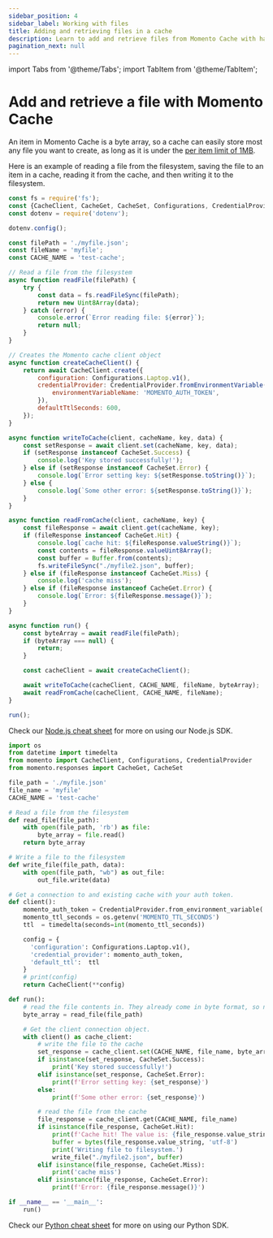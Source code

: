 ```yaml
---
sidebar_position: 4
sidebar_label: Working with files
title: Adding and retrieving files in a cache
description: Learn to add and retrieve files from Momento Cache with hands on code samples.
pagination_next: null
---
```


import Tabs from '@theme/Tabs';
import TabItem from '@theme/TabItem';

# Add and retrieve a file with Momento Cache

An item in Momento Cache is a byte array, so a cache can easily store most any file you want to create, as long as it is
under the [per item limit of 1MB](/manage/limits).

Here is an example of reading a file from the filesystem, saving the file to an item in a cache, reading it from the
cache, and then writing it to the filesystem.
<Tabs>
<TabItem value="nodejs" label="Node.js" default>

```javascript
const fs = require('fs');
const {CacheClient, CacheGet, CacheSet, Configurations, CredentialProvider} = require('@gomomento/sdk');
const dotenv = require('dotenv');

dotenv.config();

const filePath = './myfile.json';
const fileName = 'myfile';
const CACHE_NAME = 'test-cache';

// Read a file from the filesystem
async function readFile(filePath) {
    try {
        const data = fs.readFileSync(filePath);
        return new Uint8Array(data);
    } catch (error) {
        console.error(`Error reading file: ${error}`);
        return null;
    }
}

// Creates the Momento cache client object
async function createCacheClient() {
    return await CacheClient.create({
        configuration: Configurations.Laptop.v1(),
        credentialProvider: CredentialProvider.fromEnvironmentVariable({
            environmentVariableName: 'MOMENTO_AUTH_TOKEN',
        }),
        defaultTtlSeconds: 600,
    });
}

async function writeToCache(client, cacheName, key, data) {
    const setResponse = await client.set(cacheName, key, data);
    if (setResponse instanceof CacheSet.Success) {
        console.log('Key stored successfully!');
    } else if (setResponse instanceof CacheSet.Error) {
        console.log(`Error setting key: ${setResponse.toString()}`);
    } else {
        console.log(`Some other error: ${setResponse.toString()}`);
    }
}

async function readFromCache(client, cacheName, key) {
    const fileResponse = await client.get(cacheName, key);
    if (fileResponse instanceof CacheGet.Hit) {
        console.log(`cache hit: ${fileResponse.valueString()}`);
        const contents = fileResponse.valueUint8Array();
        const buffer = Buffer.from(contents);
        fs.writeFileSync("./myfile2.json", buffer);
    } else if (fileResponse instanceof CacheGet.Miss) {
        console.log('cache miss');
    } else if (fileResponse instanceof CacheGet.Error) {
        console.log(`Error: ${fileResponse.message()}`);
    }
}

async function run() {
    const byteArray = await readFile(filePath);
    if (byteArray === null) {
        return;
    }

    const cacheClient = await createCacheClient();

    await writeToCache(cacheClient, CACHE_NAME, fileName, byteArray);
    await readFromCache(cacheClient, CACHE_NAME, fileName);
}

run();
```

Check our [Node.js cheat sheet](/develop/sdks/nodejs/cheat-sheet.mdx) for more on using our
Node.js SDK.
</TabItem>
<TabItem value="py" label="Python">

```python
import os
from datetime import timedelta
from momento import CacheClient, Configurations, CredentialProvider
from momento.responses import CacheGet, CacheSet

file_path = './myfile.json'
file_name = 'myfile'
CACHE_NAME = 'test-cache'

# Read a file from the filesystem
def read_file(file_path):
    with open(file_path, 'rb') as file:
        byte_array = file.read()
    return byte_array

# Write a file to the filesystem
def write_file(file_path, data):
    with open(file_path, "wb") as out_file:
        out_file.write(data)

# Get a connection to and existing cache with your auth token.
def client():
    momento_auth_token = CredentialProvider.from_environment_variable('MOMENTO_AUTH_TOKEN')
    momento_ttl_seconds = os.getenv('MOMENTO_TTL_SECONDS')
    ttl  = timedelta(seconds=int(momento_ttl_seconds))

    config = {
      'configuration': Configurations.Laptop.v1(),
      'credential_provider': momento_auth_token,
      'default_ttl':  ttl
    }
    # print(config)
    return CacheClient(**config)

def run():
    # read the file contents in. They already come in byte format, so no casting necessary
    byte_array = read_file(file_path)

    # Get the client connection object.
    with client() as cache_client:
        # write the file to the cache
        set_response = cache_client.set(CACHE_NAME, file_name, byte_array)
        if isinstance(set_response, CacheSet.Success):
            print('Key stored successfully!')
        elif isinstance(set_response, CacheSet.Error):
            print(f'Error setting key: {set_response}')
        else:
            print(f'Some other error: {set_response}')

        # read the file from the cache
        file_response = cache_client.get(CACHE_NAME, file_name)
        if isinstance(file_response, CacheGet.Hit):
            print(f'Cache hit! The value is: {file_response.value_string}')
            buffer = bytes(file_response.value_string, 'utf-8')
            print('Writing file to filesystem.')
            write_file("./myfile2.json", buffer)
        elif isinstance(file_response, CacheGet.Miss):
            print('cache miss')
        elif isinstance(file_response, CacheGet.Error):
            print(f'Error: {file_response.message()}')

if __name__ == '__main__':
    run()

```

Check our [Python cheat sheet](/develop/sdks/python/cheat-sheet.md) for more on using our
Python SDK.

   </TabItem>
</Tabs>
